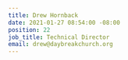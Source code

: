 ```yaml
---
title: Drew Hornback
date: 2021-01-27 08:54:00 -08:00
position: 22
job_title: Technical Director
email: drew@daybreakchurch.org
---
```


